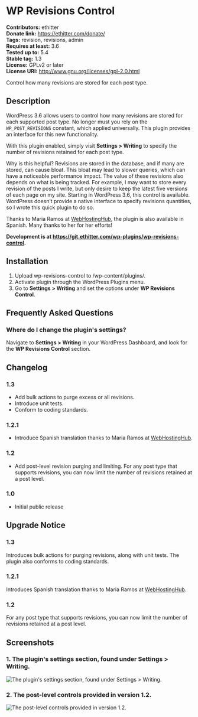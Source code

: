 # WP Revisions Control #
**Contributors:** ethitter  
**Donate link:** https://ethitter.com/donate/  
**Tags:** revision, revisions, admin  
**Requires at least:** 3.6  
**Tested up to:** 5.4  
**Stable tag:** 1.3  
**License:** GPLv2 or later  
**License URI:** http://www.gnu.org/licenses/gpl-2.0.html  

Control how many revisions are stored for each post type.

## Description ##

WordPress 3.6 allows users to control how many revisions are stored for each supported post type. No longer must you rely on the `WP_POST_REVISIONS` constant, which applied universally. This plugin provides an interface for this new functionality.

With this plugin enabled, simply visit **Settings > Writing** to specify the number of revisions retained for each post type.

Why is this helpful? Revisions are stored in the database, and if many are stored, can cause bloat. This bloat may lead to slower queries, which can have a noticeable performance impact. The value of these revisions also depends on what is being tracked. For example, I may want to store every revision of the posts I write, but only desire to keep the latest five versions of each page on my site. Starting in WordPress 3.6, this control is available. WordPress doesn’t provide a native interface to specify revisions quantities, so I wrote this quick plugin to do so.

Thanks to Maria Ramos at [WebHostingHub](http://www.webhostinghub.com/), the plugin is also available in Spanish. Many thanks to her for her efforts!

**Development is at https://git.ethitter.com/wp-plugins/wp-revisions-control.**

## Installation ##

1. Upload wp-revisions-control to /wp-content/plugins/.
2. Activate plugin through the WordPress Plugins menu.
3. Go to **Settings > Writing** and set the options under **WP Revisions Control**.

## Frequently Asked Questions ##

### Where do I change the plugin's settings? ###
Navigate to **Settings > Writing** in your WordPress Dashboard, and look for the **WP Revisions Control** section.

## Changelog ##

### 1.3 ###
* Add bulk actions to purge excess or all revisions.
* Introduce unit tests.
* Conform to coding standards.

### 1.2.1 ###
* Introduce Spanish translation thanks to Maria Ramos at [WebHostingHub](http://www.webhostinghub.com/).

### 1.2 ###
* Add post-level revision purging and limiting. For any post type that supports revisions, you can now limit the number of revisions retained at a post level.

### 1.0 ###
* Initial public release

## Upgrade Notice ##

### 1.3 ###
Introduces bulk actions for purging revisions, along with unit tests. The plugin also conforms to coding standards.

### 1.2.1 ###
Introduces Spanish translation thanks to Maria Ramos at [WebHostingHub](http://www.webhostinghub.com/).

### 1.2 ###
For any post type that supports revisions, you can now limit the number of revisions retained at a post level.

## Screenshots ##

### 1. The plugin's settings section, found under **Settings > Writing**. ###
![The plugin's settings section, found under **Settings > Writing**.](http://ps.w.org/wp-revisions-control/assets/screenshot-1.png)

### 2. The post-level controls provided in version 1.2. ###
![The post-level controls provided in version 1.2.](http://ps.w.org/wp-revisions-control/assets/screenshot-2.png)

